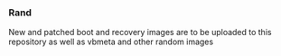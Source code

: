 ### Rand
New and patched boot and recovery images are to be uploaded to this repository as well as vbmeta and other random images
